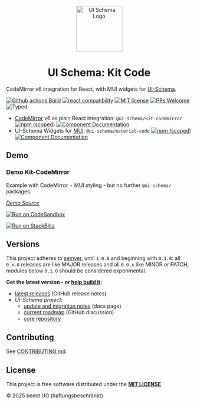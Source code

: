 <p align="center">
  <a href="https://ui-schema.bemit.codes" rel="noopener noreferrer" target="_blank"><img width="125" src="https://ui-schema.bemit.codes/logo.svg" alt="UI Schema Logo"></a>
</p>

<h1 align="center">UI Schema: Kit Code</h1>

CodeMirror v6 integration for React, with MUI widgets for [UI-Schema](https://github.com/ui-schema/ui-schema).

[![Github actions Build](https://github.com/ui-schema/react-codemirror/actions/workflows/blank.yml/badge.svg)](https://github.com/ui-schema/react-codemirror/actions)
[![react compatibility](https://img.shields.io/badge/React-%3E%3D17-success?style=flat-square&logo=react)](https://reactjs.org/)
[![MIT license](https://img.shields.io/npm/l/@ui-schema/ui-schema?style=flat-square)](https://github.com/ui-schema/react-codemirror/blob/main/LICENSE)
[![PRs Welcome](https://img.shields.io/badge/PRs-welcome-brightgreen.svg?style=flat-square)](http://makeapullrequest.com)
![Typed](https://flat.badgen.net/badge/icon/Typed?icon=typescript&label&labelColor=blue&color=555555)

- [CodeMirror](https://codemirror.net/) v6 as plain React integration: `@ui-schema/kit-codemirror` [![npm (scoped)](https://img.shields.io/npm/v/@ui-schema/kit-codemirror?style=flat-square)](https://www.npmjs.com/package/@ui-schema/kit-codemirror) [![Component Documentation](https://img.shields.io/badge/Docs-green?labelColor=0a6e8a&color=61dafb&logoColor=ffffff&style=flat-square&logo=react)](./docs/kit-codemirror/kit-codemirror.md)
- UI-Schema Widgets for [MUI](https://mui.com): `@ui-schema/material-code` [![npm (scoped)](https://img.shields.io/npm/v/@ui-schema/material-code?style=flat-square)](https://www.npmjs.com/package/@ui-schema/material-code) [![Component Documentation](https://img.shields.io/badge/Docs-green?labelColor=1a237e&color=0d47a1&logoColor=ffffff&style=flat-square&logo=mui)](./docs/material-code/material-code.md)

## Demo

### Demo Kit-CodeMirror

Example with CodeMirror + MUI styling - but no further `@ui-schema/` packages.

*[Demo Source](https://github.com/ui-schema/demo-mui-kit-codemirror)*

[![Run on CodeSandbox](https://img.shields.io/badge/run%20on%20CodeSandbox-blue?labelColor=fff&logoColor=505050&style=for-the-badge&logo=codesandbox)](https://codesandbox.io/s/github/ui-schema/demo-mui-kit-codemirror/tree/main/?autoresize=1&fontsize=12&hidenavigation=1&module=%2Fsrc%2FDemoEditor.tsx)

[![Run on StackBlitz](https://img.shields.io/badge/run%20on%20StackBlitz-blue?labelColor=fff&logoColor=505050&style=for-the-badge&logo=stackblitz)](https://stackblitz.com/github/ui-schema/demo-mui-kit-codemirror?file=src%2FDemoEditor.tsx,src%2FCustomCodeMirror.tsx)

## Versions

This project adheres to [semver](https://semver.org/), until `1.0.0` and beginning with `0.1.0`: all `0.x.0` releases are like MAJOR releases and all `0.0.x` like MINOR or PATCH, modules below `0.1.0` should be considered experimental.

**Get the latest version - or [help build it](CONTRIBUTING.md):**

- [latest releases](https://github.com/ui-schema/react-codemirror/releases) (GitHub release notes)
- *UI-Schema project:*
    - [update and migration notes](https://ui-schema.bemit.codes/updates) (docs page)
    - [current roadmap](https://github.com/ui-schema/ui-schema/discussions/184) (GitHub discussion)
    - [core repository](https://github.com/ui-schema/ui-schema)

## Contributing

See [CONTRIBUTING.md](CONTRIBUTING.md).

## License

This project is free software distributed under the **[MIT LICENSE](LICENSE)**.

© 2025 bemit UG (haftungsbeschränkt)
